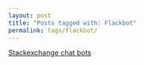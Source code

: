 ```yaml
---
layout: post
title: "Posts tagged with: Flackbot"
permalink: tags/flackbot/
---
```

[Stackexchange chat bots](/2012/01/stackexchange-chat-bots)
